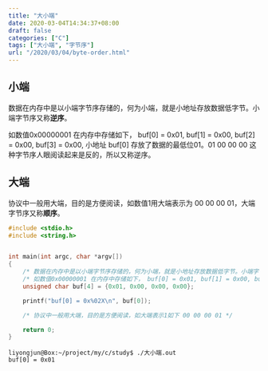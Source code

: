 ```yaml
---
title: "大小端"
date: 2020-03-04T14:34:37+08:00
draft: false
categories: ["C"]
tags: ["大小端", "字节序"]
url: "/2020/03/04/byte-order.html"
---
```


## 小端

数据在内存中是以小端字节序存储的，何为小端，就是小地址存放数据低字节。小端字节序又称**逆序**。

如数值0x00000001 在内存中存储如下， buf[0] = 0x01, buf[1] = 0x00, buf[2] = 0x00, buf[3] = 0x00, 小地址 buf[0] 存放了数据的最低位01。01 00 00 00 这种字节序人眼阅读起来是反的，所以又称逆序。

## 大端

协议中一般用大端，目的是方便阅读，如数值1用大端表示为 00 00 00 01，大端字节序又称**顺序**。

```c
#include <stdio.h>
#include <string.h>


int main(int argc, char *argv[])
{
    /* 数据在内存中是以小端字节序存储的，何为小端，就是小地址存放数据低字节。小端字节序又称逆序存储 */
    /* 如数值0x00000001 在内存中存储如下， buf[0] = 0x01, buf[1] = 0x00, buf[2] = 0x00, buf[3] = 0x00, 小地址 buf[0] 存放了数据的最低位01 */
    unsigned char buf[4] = {0x01, 0x00, 0x00, 0x00};

    printf("buf[0] = 0x%02X\n", buf[0]);

    /* 协议中一般用大端，目的是方便阅读，如大端表示1如下 00 00 00 01 */

    return 0;
}
```

```shell
liyongjun@Box:~/project/my/c/study$ ./大小端.out 
buf[0] = 0x01
```


